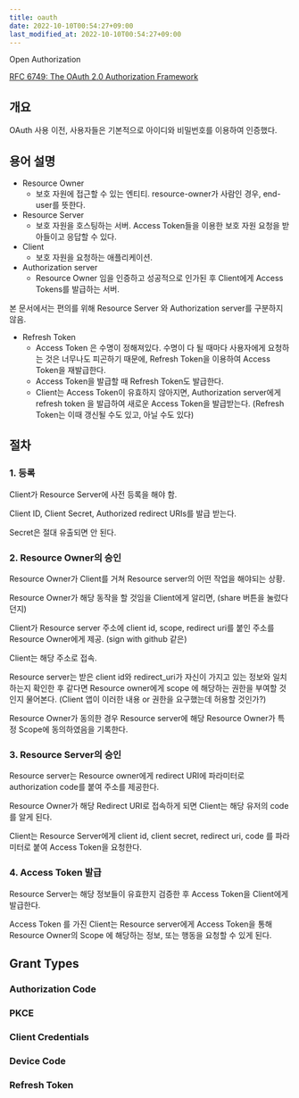 ```yaml
---
title: oauth
date: 2022-10-10T00:54:27+09:00
last_modified_at: 2022-10-10T00:54:27+09:00
---
```


Open Authorization

[RFC 6749: The OAuth 2.0 Authorization Framework](https://www.rfc-editor.org/rfc/rfc6749)

## 개요

OAuth 사용 이전, 사용자들은 기본적으로 아이디와 비밀번호를 이용하여 인증했다.

## 용어 설명

- Resource Owner
	- 보호 자원에 접근할 수 있는 엔티티. resource-owner가 사람인 경우, end-user를 뜻한다.
- Resource Server
	- 보호 자원을 호스팅하는 서버. Access Token들을 이용한 보호 자원 요청을 받아들이고 응답할 수 있다.
- Client
	- 보호 자원을 요청하는 애플리케이션.
- Authorization server
	- Resource Owner 임을 인증하고 성공적으로 인가된 후 Client에게 Access Tokens를 발급하는 서버.

본 문서에서는 편의를 위해 Resource Server 와 Authorization server를 구분하지 않음.

- Refresh Token
	- Access Token 은 수명이 정해져있다. 수명이 다 될 때마다 사용자에게 요청하는 것은 너무나도 피곤하기 때문에, Refresh Token을 이용하여 Access Token을 재발급한다.
	- Access Token을 발급할 때 Refresh Token도 발급한다.
	- Client는 Access Token이 유효하지 않아지면, Authorization server에게 refresh token 을 발급하여 새로운 Access Token을 발급받는다. (Refresh Token는 이때 갱신될 수도 있고, 아닐 수도 있다)

## 절차

### 1. 등록
Client가 Resource Server에 사전 등록을 해야 함.

Client ID, Client Secret, Authorized redirect URIs를 발급 받는다.

Secret은 절대 유출되면 안 된다.

### 2. Resource Owner의 승인

Resource Owner가 Client를 거쳐 Resource server의 어떤 작업을 해야되는 상황.

Resource Owner가 해당 동작을 할 것임을 Client에게 알리면, (share 버튼을 눌렀다던지)

Client가 Resource server 주소에 client id, scope, redirect uri를 붙인 주소를 Resource Owner에게 제공. (sign with github 같은)

Client는 해당 주소로 접속.

Resource server는 받은 client id와 redirect_uri가 자신이 가지고 있는 정보와 일치하는지 확인한 후 같다면 Resource owner에게 scope 에 해당하는 권한을 부여할 것인지 물어본다. (Client 앱이 이러한 내용 or 권한을 요구했는데 허용할 것인가?)

Resource Owner가 동의한 경우 Resource server에 해당 Resource Owner가 특정 Scope에 동의하였음을 기록한다.

### 3. Resource Server의 승인

Resource server는 Resource owner에게 redirect URI에 파라미터로 authorization code를 붙여 주소를 제공한다.

Resource Owner가 해당 Redirect URI로 접속하게 되면 Client는 해당 유저의 code를 알게 된다.

Client는 Resource Server에게 client id, client secret, redirect uri, code 를 파라미터로 붙여 Access Token을 요청한다.

### 4. Access Token 발급

Resource Server는 해당 정보들이 유효한지 검증한 후 Access Token을 Client에게 발급한다.

Access Token 를 가진 Client는 Resource server에게 Access Token을 통해 Resource Owner의 Scope 에 해당하는 정보, 또는 행동을 요청할 수 있게 된다.


## Grant Types

### Authorization Code

### PKCE

### Client Credentials

### Device Code

### Refresh Token

